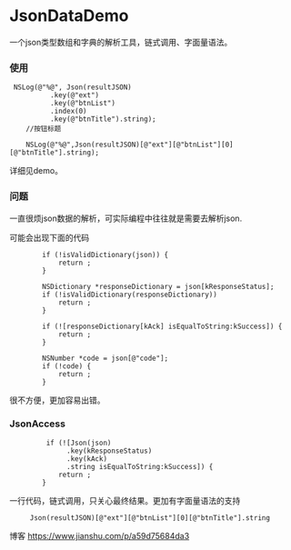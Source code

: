 # JsonDataDemo

一个json类型数组和字典的解析工具，链式调用、字面量语法。

### 使用

```
 NSLog(@"%@", Json(resultJSON)
          .key(@"ext")
          .key(@"btnList")
          .index(0)
          .key(@"btnTitle").string);
    //按钮标题
    
    NSLog(@"%@",Json(resultJSON)[@"ext"][@"btnList"][0][@"btnTitle"].string);
```
详细见demo。

### 问题

一直很烦json数据的解析，可实际编程中往往就是需要去解析json.

可能会出现下面的代码
```
        if (!isValidDictionary(json)) {
            return ;
        }
        
        NSDictionary *responseDictionary = json[kResponseStatus];
        if (!isValidDictionary(responseDictionary)) 
            return ;
        }
        
        if (![responseDictionary[kAck] isEqualToString:kSuccess]) {
            return ;
        }
        
        NSNumber *code = json[@"code"];
        if (!code) {
            return ;
        }
```
很不方便，更加容易出错。
### JsonAccess
```
         if (![Json(json)
              .key(kResponseStatus)
              .key(kAck)
              .string isEqualToString:kSuccess]) {
            return ;
        }
```
一行代码，链式调用，只关心最终结果。更加有字面量语法的支持
```
     Json(resultJSON)[@"ext"][@"btnList"][0][@"btnTitle"].string
```

博客 https://www.jianshu.com/p/a59d75684da3
